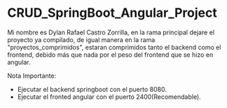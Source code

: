# CRUD_SpringBoot_Angular_Project
Mi nombre es Dylan Rafael Castro Zorrilla, en la rama principal dejare el proyecto ya compilado, de igual manera en la rama "proyectos_comprimidos", estaran comprimidos tanto el backend como el frontend, debido más que nada por el peso del frontend que se hizo en angular.

Nota Importante:
- Ejecutar el backend springboot con el puerto 8080.
- Ejecutar el fronted angular con el puerto 2400(Recomendable).

